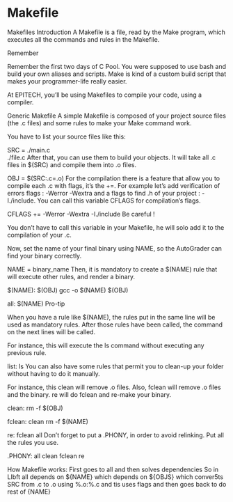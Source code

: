 # Makefile
Makefiles
Introduction
A Makefile is a file, read by the Make program, which executes all the commands and rules in the Makefile.

Remember

Remember the first two days of C Pool. You were supposed to use bash and build your own aliases and scripts. Make is kind of a custom build script that makes your programmer-life really easier.

At EPITECH, you’ll be using Makefiles to compile your code, using a compiler.

Generic Makefile
A simple Makefile is composed of your project source files (the .c files) and some rules to make your Make command work.

You have to list your source files like this:

SRC = ./main.c \
      ./file.c
After that, you can use them to build your objects. It will take all .c files in $(SRC) and compile them into .o files.

OBJ = $(SRC:.c=.o)
For the compilation there is a feature that allow you to compile each .c with flags, it’s the +=. For example let’s add verification of errors flags : -Werror -Wextra and a flags to find .h of your project : -I./include. You can call this variable CFLAGS for compilation’s flags.

CFLAGS += -Werror -Wextra -I./include
Be careful !

You don’t have to call this variable in your Makefile, he will solo add it to the compilation of your .c.

Now, set the name of your final binary using NAME, so the AutoGrader can find your binary correctly.

NAME = binary_name
Then, it is mandatory to create a $(NAME) rule that will execute other rules, and render a binary.

$(NAME): $(OBJ)
         gcc -o $(NAME) $(OBJ)

all:     $(NAME)
Pro-tip

When you have a rule like $(NAME), the rules put in the same line will be used as mandatory rules. After those rules have been called, the command on the next lines will be called.

For instance, this will execute the ls command without executing any previous rule.

list:
      ls
You can also have some rules that permit you to clean-up your folder without having to do it manually.

For instance, this clean will remove .o files. Also, fclean will remove .o files and the binary. re will do fclean and re-make your binary.

clean:
        rm -f $(OBJ)

fclean: clean
        rm -f $(NAME)

re:     fclean all
Don’t forget to put a .PHONY, in order to avoid relinking. Put all the rules you use.

.PHONY: all clean fclean re


How Makefile works:
First goes to all and then solves dependencies
So in LIbft all depends on ${NAME} which depends on ${OBJS} which conver5ts SRC from .c to .o using %.o:%.c and tis uses flags and then goes back to do rest of {NAME}
